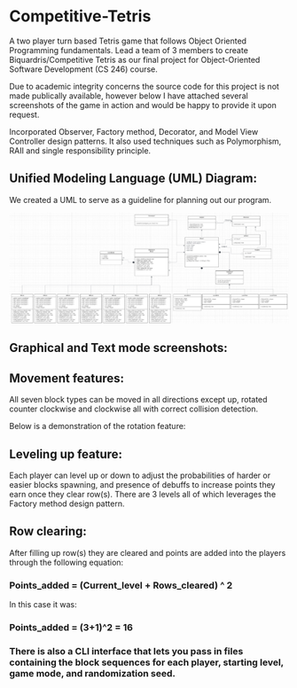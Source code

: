 # Competitive-Tetris
A two player turn based Tetris game that follows Object Oriented Programming fundamentals. Lead a team of 3 members to create Biquardris/Competitive Tetris as our final project for Object-Oriented Software Development (CS 246) course.

Due to academic integrity concerns the source code for this project is not made publically available, however below I have attached several screenshots of the game in action and would be happy to provide it upon request.

Incorporated Observer, Factory method, Decorator, and Model View Controller design patterns. It also used techniques such as Polymorphism, RAII and single responsibility principle.

## Unified Modeling Language (UML) Diagram:

We created a UML to serve as a guideline for planning out our program.

![UML not rendering](UML.png?raw=true "Title")

## Graphical and Text mode screenshots:


## Movement features:
All seven block types can be moved in all directions except up, rotated counter clockwise and clockwise all with correct collision detection.

Below is a demonstration of the rotation feature:

## Leveling up feature:
Each player can level up or down to adjust the probabilities of harder or easier blocks spawning, and presence of debuffs to increase points they earn once they clear row(s). There are 3 levels all of which leverages the Factory method design pattern.

## Row clearing:
After filling up row(s) they are cleared and points are added into the players through the following equation:
### Points_added = (Current_level + Rows_cleared) ^ 2
In this case it was:
### Points_added = (3+1)^2 = 16

### There is also a CLI interface that lets you pass in files containing the block sequences for each player, starting level, game mode, and randomization seed. 


